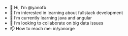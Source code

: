 - 👋 Hi, I’m @yanofb
- 👀 I’m interested in learning about fullstack development
- 🌱 I’m currently learning java and angular
- 💞️ I’m looking to collaborate on big data issues
- 📫 How to reach me: in/yanorge

<!---
yanofb/yanofb is a ✨ special ✨ repository because its `README.md` (this file) appears on your GitHub profile.
You can click the Preview link to take a look at your changes.
--->
